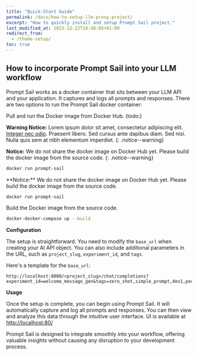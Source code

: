 ```yaml
---
title: "Quick-Start Guide"
permalink: /docs/how-to-setup-llm-proxy-project/
excerpt: "How to quickly install and setup Prompt Sail project."
last_modified_at: 2023-12-22T18:48:05+01:00
redirect_from:
  - /theme-setup/
toc: true
---
```




## How to incorporate Prompt Sail into your LLM workflow

Prompt Sail works as a docker container that sits between your LLM API and your application. It captures and logs all prompts and responses. 
There are two options to run the Prompt Sail docker container:

Pull and run the Docker image from Docker Hub. 
(todo:)


**Warning Notice:** Lorem ipsum dolor sit amet, consectetur adipiscing elit. [Integer nec odio](#). Praesent libero. Sed cursus ante dapibus diam. Sed nisi. Nulla quis sem at nibh elementum imperdiet.
{: .notice--warning}



**Notice:** We do not share the docker image on Docker Hub yet. Please build the docker image from the source code.
{: .notice--warning}
```bash
docker run prompt-sail
``` 


<div class="notice--warning" markdown="1">
**Notice:** We do not share the docker image on Docker Hub yet. Please build the docker image from the source code.

```bash
docker run prompt-sail
```
</div>


Build the Docker image from the source code.

```bash
docker-docker-compose up --build
```


**Configuration**

The setup is straightforward. You need to modify the `base_url` when creating your AI API object. You can also include additional parameters in the URL, such as `project_slug`, `experiment_id`, and `tags`.

Here's a template for the `base_url`:

```
http://localhost:8000/<project_slug>/chat/completions?experiment_id=welcome_message_gen&tags=zero_shot,simple_prompt,dev1,poc
```



**Usage**

Once the setup is complete, you can begin using Prompt Sail. It will automatically capture and log all prompts and responses. You can then view and analyze this data through the intuitive user interface. UI is available at [http://localhost:80/](http://localhost:80/)

Prompt Sail is designed to integrate smoothly into your workflow, offering valuable insights without causing any disruption to your development process.
